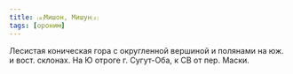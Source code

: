 ```yaml
---
title: ⒜Мишон, Мишун⒵
tags: [ороним]
---
```


Лесистая коническая гора с округленной вершиной и полянами на юж. и вост.
склонах. На Ю отроге г. Сугут-Оба, к СВ от пер. Маски.
